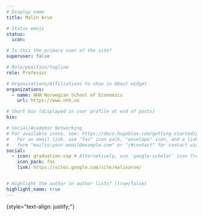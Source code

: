 ```yaml
---
# Display name
title: Malin Arve

# Status emoji
status:
  icon: 

# Is this the primary user of the site?
superuser: false

# Role/position/tagline
role: Professor

# Organizations/Affiliations to show in About widget
organizations:
  - name: NHH Norwegian School of Economics
    url: https://www.nhh.no

# Short bio (displayed in user profile at end of posts)
bio:  

# Social/Academic Networking
# For available icons, see: https://docs.hugoblox.com/getting-started/page-builder/#icons
#   For an email link, use "fas" icon pack, "envelope" icon, and a link in the
#   form "mailto:your-email@example.com" or "/#contact" for contact widget.
social:
  - icon: graduation-cap # Alternatively, use `google-scholar` icon from `ai` icon pack
    icon_pack: fas
    link: https://sites.google.com/site/malinarve/


# Highlight the author in author lists? (true/false)
highlight_name: true
---
```






{style="text-align: justify;"}
